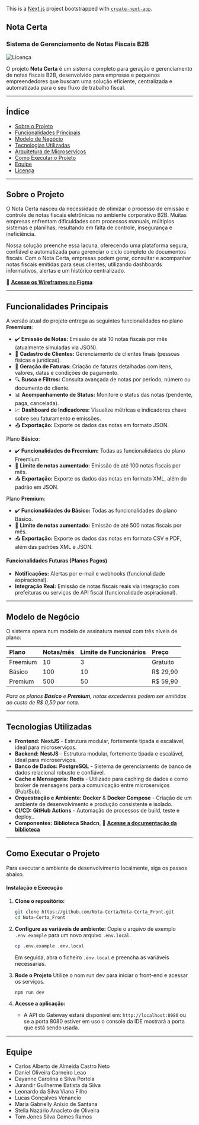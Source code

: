 This is a [Next.js](https://nextjs.org) project bootstrapped with [`create-next-app`](https://nextjs.org/docs/app/api-reference/cli/create-next-app).

## Nota Certa

### Sistema de Gerenciamento de Notas Fiscais B2B

![Licença](https://img.shields.io/badge/license-MIT-blue)

O projeto **Nota Certa** é um sistema completo para geração e gerenciamento de notas fiscais B2B, desenvolvido para empresas e pequenos empreendedores que buscam uma solução eficiente, centralizada e automatizada para o seu fluxo de trabalho fiscal.

---

## Índice

* [Sobre o Projeto](#sobre-o-projeto)
* [Funcionalidades Principais](#funcionalidades-principais)
* [Modelo de Negócio](#modelo-de-negócio)
* [Tecnologias Utilizadas](#tecnologias-utilizadas)
* [Arquitetura de Microserviços](#arquitetura-de-microserviços)
* [Como Executar o Projeto](#como-executar-o-projeto)
* [Equipe](#equipe)
* [Licença](#licença)

---

## Sobre o Projeto

O Nota Certa nasceu da necessidade de otimizar o processo de emissão e controle de notas fiscais eletrônicas no ambiente corporativo B2B. Muitas empresas enfrentam dificuldades com processos manuais, múltiplos sistemas e planilhas, resultando em falta de controle, insegurança e ineficiência.

Nossa solução preenche essa lacuna, oferecendo uma plataforma segura, confiável e automatizada para gerenciar o ciclo completo de documentos fiscais. Com o Nota Certa, empresas podem gerar, consultar e acompanhar notas fiscais emitidas para seus clientes, utilizando dashboards informativos, alertas e um histórico centralizado.

🔗 **[Acesse os Wireframes no Figma](https://www.figma.com/design/mEtesM44dH4aDlXLsirp0t/SaS-WEB?node-id=0-1&p=f&t=pPcIjZNHGk1KZkbB-0)**

---

## Funcionalidades Principais

A versão atual do projeto entrega as seguintes funcionalidades no plano **Freemium**:

* ✔️ **Emissão de Notas:** Emissão de até 10 notas fiscais por mês (atualmente simuladas via JSON).
* 👤 **Cadastro de Clientes:** Gerenciamento de clientes finais (pessoas físicas e jurídicas).
* 📄 **Geração de Faturas:** Criação de faturas detalhadas com itens, valores, datas e condições de pagamento.
* 🔍 **Busca e Filtros:** Consulta avançada de notas por período, número ou documento do cliente.
* 📊 **Acompanhamento de Status:** Monitore o status das notas (pendente, paga, cancelada).
* 📈 **Dashboard de Indicadores:** Visualize métricas e indicadores chave sobre seu faturamento e emissões.
* 📤 **Exportação:** Exporte os dados das notas em formato JSON.

Plano **Básico**:
* ✔️ **Funcionalidades do Freemium:** Todas as funcionalidades do plano Freemium.
* 📄 **Limite de notas aumentado:** Emissão de até 100 notas fiscais por mês.
* 📤 **Exportação:** Exporte os dados das notas em formato XML, além do padrão em JSON.

Plano **Premium**:
* ✔️ **Funcionalidades do Básico:** Todas as funcionalidades do plano Básico.
* 📄 **Limite de notas aumentado:** Emissão de até 500 notas fiscais por mês.
* 📤 **Exportação:** Exporte os dados das notas em formato CSV e PDF, além das padrões XML e JSON.

#### Funcionalidades Futuras (Planos Pagos)
* **Notificações:** Alertas por e-mail e webhooks (funcionalidade aspiracional).
* **Integração Real:** Emissão de notas fiscais reais via integração com prefeituras ou serviços de API fiscal (funcionalidade aspiracional).

---

## Modelo de Negócio

O sistema opera num modelo de assinatura mensal com três níveis de plano:

| Plano     | Notas/mês | Limite de Funcionários | Preço     |
| :-------- | :-------- | :--------------------- | :-------- |
| Freemium  | 10        | 3                      | Gratuito  |
| Básico    | 100       | 10                     | R$ 29,90  |
| Premium   | 500       | 50                     | R$ 59,90  |

*Para os planos **Básico** e **Premium**, notas excedentes podem ser emitidas ao custo de R$ 0,50 por nota.*

---

## Tecnologias Utilizadas

* **Frontend:** **NextJS** - Estrutura modular, fortemente tipada e escalável, ideal para microserviços.
* **Backend:** **NestJS** - Estrutura modular, fortemente tipada e escalável, ideal para microserviços.
* **Banco de Dados:** **PostgreSQL** - Sistema de gerenciamento de banco de dados relacional robusto e confiável.
* **Cache e Mensageria:** **Redis** - Utilizado para caching de dados e como broker de mensagens para a comunicação entre microserviços (Pub/Sub).
* **Orquestração e Ambiente:** **Docker** & **Docker Compose** - Criação de um ambiente de desenvolvimento e produção consistente e isolado.
* **CI/CD:** **GitHub Actions** - Automação de processos de build, teste e deploy..
* **Componentes:** **Biblioteca Shadcn**, 🔗 **[Acesse a documentação da biblioteca](https://ui.shadcn.com/docs/components)**


---

## Como Executar o Projeto

Para executar o ambiente de desenvolvimento localmente, siga os passos abaixo.

#### Instalação e Execução

1.  **Clone o repositório:**
    ```bash
    git clone https://github.com/Nota-Certa/Nota-Certa_Front.git
    cd Nota-Certa_Front
    ```

2.  **Configure as variáveis de ambiente:**
    Copie o arquivo de exemplo `.env.example` para um novo arquivo `.env.local`.
    ```bash
    cp .env.example .env.local
    ```
    Em seguida, abra o ficheiro `.env.local` e preencha as variáveis necessárias.

3.  **Rode o Projeto**
    Utilize o nom run dev para iniciar o front-end e acessar os serviços.
    ```bash
    npm run dev
    ```
4.  **Acesse a aplicação:**
    * A API do Gateway estará disponível em: `http://localhost:8080` ou se a porta 8080 estiver em uso o console da IDE mostrará a porta que está sendo usada.

---

## Equipe

* Carlos Alberto de Almeida Castro Neto
* Daniel Oliveira Carneiro Leao
* Dayanne Carolina e Silva Portela
* Jurandir Guilherme Batista da Silva
* Leonardo da Silva Viana Filho
* Lucas Gonçalves Venancio
* Maria Gabrielly Anísio de Santana
* Stella Nazário Anacleto de Oliveira
* Tom Jones Silva Gomes Ramos
